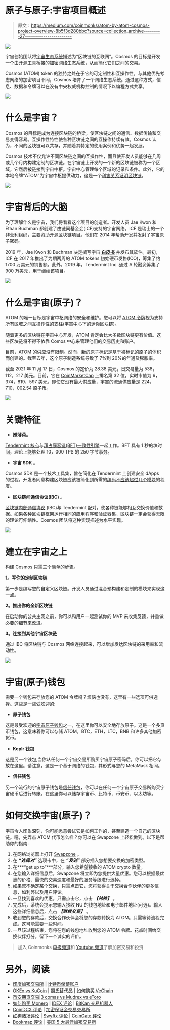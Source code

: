 # 原子与原子:宇宙项目概述

> 原文：<https://medium.com/coinmonks/atom-by-atom-cosmos-project-overview-8b5f3d280bbc?source=collection_archive---------27----------------------->

![](img/3faa2be6888b30327ed0aa538a1fdedc.png)

宇宙创始团队将[宇宙生态系统](https://cosmos.network/)描述为“区块链的互联网”。Cosmos 的目标是开发一个由开源工具桥接的加密网络生态系统，从而简化它们之间的交易。

Cosmos (ATOM) token 的独特之处在于它的可定制性和互操作性。与其他优先考虑网络的加密项目不同，Cosmos 培育了一个网络生态系统。通过这种方式，信息、数据和令牌可以在没有中央权威机构控制的情况下以编程方式共享。

![](img/a7580c9690529a664c4e6f1e862107c7.png)

# 什么是宇宙？

Cosmos 的目标是成为连接区块链的桥梁，使区块链之间的通信、数据传输和交易变得容易。互操作性特性使各种区块链之间的互操作持续有效。Cosmos 认为，不同的区块链可以共存，并随着其特定的使用案例和优势一起发展。

Cosmos 技术不仅允许不同区块链之间的互操作性，而且使开发人员能够在几周或几个月内构建定制的区块链。在宇宙链上开发的一个新的区块链被称为一个区域，它然后被链接到宇宙中枢。宇宙中心管理每个区域的记录和条件。此外，它的本地令牌“ATOM”为宇宙中枢提供动力，这是一个[利害关系证明区块链](https://maxthake.medium.com/what-is-proof-of-stake-pos-479a04581f3a)。

![](img/876664cea83397fbd3750871b0cf9298.png)

# 宇宙背后的大脑

为了理解什么是宇宙，我们将看看这个项目的创造者。开发人员 Jae Kwon 和 Ethan Buchman 都创建了由链间基金会(ICF)支持的宇宙网络。ICF 是瑞士的一个非营利组织，主要资助开源区块链项目。他们在 2014 年帮助开发并发射了宇宙原子密码。

2019 年，Jae Kwon 和 Buchman 决定撰写宇宙 [**白皮书**](https://github.com/cosmos/cosmos/blob/master/WHITEPAPER.md#the-hub-and-zones) 并发布其软件。最初，ICF 在 2017 年推出了为期两周的 ATOM tokens 初始硬币发售(ICO)，筹集了约 1700 万美元的销售额。此外，2019 年，Tendermint Inc .通过 A 轮融资筹集了 900 万美元，用于继续该项目。

![](img/e401bfea13e3f1cf74d1d13e1ba16602.png)

# 什么是宇宙(原子)？

ATOM 的唯一目标是宇宙中枢网络的安全和维护。您可以将 [ATOM 令牌](https://messari.io/asset/cosmos/profile/token-usage)视为支持所有区域之间互操作性的支柱(宇宙中心下的迷你区块链)。

随着更多的区块链在宇宙中心开发，ATOM 肯定会比大多数区块链更有价值。这些区块链将不得不依靠 Comos 中心来管理他们的交易历史和账户。

目前，ATOM 的供应没有限制。然而，新的原子标记是基于被标记的原子的体积而创建的。截至去年，这个原子制造系统导致了 7%到 20%的年通货膨胀率。

截至 2021 年 11 月 17 日，Cosmos 的定价为 28.38 美元，日交易量为 538，112，217 美元。目前，它在 [CoinMarketCap](https://coinmarketcap.com/currencies/cosmos/) 上排名第 32 位，实时市值为 6，374，819，597 美元。即使它没有最大供应量，宇宙的流通供应量是 224，710，002.54 原子币。

![](img/d9eb289dcba2ab786e17d62ee8db81fa.png)

# 关键特征

*   **嫩薄荷。**

[Tendermint 核心](https://tendermint.com/)与[拜占庭容错(BFT)一致性引擎](https://en.wikipedia.org/wiki/Byzantine_fault)一起工作。BFT 具有 1 秒的块时间，理论上能够处理 10，000 TPS 的 250 字节事务。

*   **宇宙 SDK** 。

Cosmos SDK 是一个技术工具集，旨在简化在 Tendermint 上创建安全 dApps 的过程。开发者同意构建区块链应该被简化到所需的[编码不应该超过几个模块](https://blog.cosmos.network/why-application-specific-blockchains-make-sense-32f2073bfb37)的程度。

*   **区块链间通信协议(IBC)** 。

[区块链内部通信协议](https://ibcprotocol.org/) (IBC)与 Tendermint 配对，使各种链能够相互交换价值和数据。如果各种区块链框架运行相同的应用程序和验证器集，区块链一定会获得无限的理论可伸缩性。Cosmos 团队将这种实现描述为水平实现。

![](img/f528f6b895ada472482affd959d6985d.png)

# 建立在宇宙之上

构建 Cosmos 只需三个简单的步骤。

**1。写你的定制区块链**

第一步是编写您的自定义区块链。开发人员通过混合预构建和定制的模块来实现这一点。

**2。推出你的全新区块链**

在启动你的公共主网之前，你可以和用户一起测试你的 MVP 来收集反馈，并重做必要的细节来改进。

**3。连接到其他宇宙区块链**

通过 IBC 将区块链与 Cosmos 网络连接起来，可以增加发达区块链的采用率和流动性。

![](img/309e138e3f50f0811fb30ee5e3b83053.png)

# 宇宙(原子)钱包

需要一个钱包来存放您的 ATOM 令牌吗？烦恼也没有，这里有一些选项可供选择。这些是一些受欢迎的:

*   **原子钱包**

这是最受欢迎的[宇宙原子钱包](https://atomicwallet.io/cosmos-wallet)之一，在这里你可以安全地存放原子。这是一个多货币钱包，这意味着你可以存储 ATOM，BTC，ETH，LTC，BNB 和许多其他加密货币。

*   **Keplr 钱包**

这是另一个钱包,当你从任何一个宇宙交易所购买宇宙原子密码后，你可以把它存放在这里。请注意，这是一个基于网络的钱包，其形式与您的 MetaMask 相同。

*   **信任钱包**

另一个流行的宇宙原子钱包是[信任钱包](https://trustwallet.com/)，你可以在任何一个宇宙原子交易所购买宇宙硬币后进行转账。在这里你可以储存宇宙币、比特币、币安币、以太坊等。

# 如何交换宇宙(原子)？

宇宙令人印象深刻，你可能愿意尝试它是如何工作的，甚至建造一个自己的区块链。嗯，先弄点 ATOM 代币怎么样？你可以在 Swapzone 上轻松做到。以下是帮助你的指南:

1.  在网络浏览器上打开 [Swapzone](https://swapzone.io/) 。
2.  在 ***“选择对”*** 选项卡中，在 ***“发送”*** 部分插入您想要交换的加密类型。
3.  在***“get up to”***部分，输入您希望接收的 ATOM crypto 数量。
4.  在您输入详细信息后，Swapzone 将立即为您提供大量优惠。您可以根据最优惠的价格、最快的交易速度和最好的服务等级进行选择。
5.  如果您不确定某个交换，只需点击它，您将获得关于交换合作伙伴的更多信息，如利弊以及用户评论。
6.  一旦找到喜欢的优惠，只需点击它，点击 ***【兑换】*** 。
7.  完成后，系统会提示您输入接收 NU 的钱包地址和电子邮件地址(可选)。输入这些详细信息后，点击 ***【继续交易】*** 。
8.  收到您的存款后，交换合作伙伴会将您的存款转换为 ATOM。只需等待流程完成。这可能需要一些时间。
9.  一旦该过程结束，您将在您的钱包地址收到您的 ATOM 令牌。花点时间给交换伙伴打分，留下一个诚实的评价。

> 加入 Coinmonks [电报频道](https://t.me/coincodecap)和 [Youtube 频道](https://www.youtube.com/c/coinmonks/videos)了解加密交易和投资

# 另外，阅读

*   [印度加密交易所](/coinmonks/bitcoin-exchange-in-india-7f1fe79715c9) | [比特币储蓄账户](/coinmonks/bitcoin-savings-account-e65b13f92451)
*   [OKEx vs KuCoin](https://coincodecap.com/okex-kucoin) | [摄氏替代品](https://coincodecap.com/celsius-alternatives) | [如何购买 VeChain](https://coincodecap.com/buy-vechain)
*   [币安期货交易](https://coincodecap.com/binance-futures-trading)|[3 comas vs Mudrex vs eToro](https://coincodecap.com/mudrex-3commas-etoro)
*   [如何购买 Monero](https://coincodecap.com/buy-monero) | [IDEX 评论](https://coincodecap.com/idex-review) | [BitKan 交易机器人](https://coincodecap.com/bitkan-trading-bot)
*   [CoinDCX 评论](/coinmonks/coindcx-review-8444db3621a2) | [加密保证金交易交易所](https://coincodecap.com/crypto-margin-trading-exchanges)
*   [红狗赌场评论](https://coincodecap.com/red-dog-casino-review) | [Swyftx 评论](https://coincodecap.com/swyftx-review) | [CoinGate 评论](https://coincodecap.com/coingate-review)
*   [Bookmap 评论](https://coincodecap.com/bookmap-review-2021-best-trading-software) | [美国 5 大最佳加密交易所](https://coincodecap.com/crypto-exchange-usa)